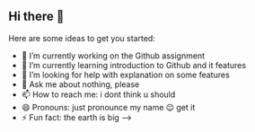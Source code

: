 ## Hi there 👋

Here are some ideas to get you started:

- 🔭 I’m currently working on the Github assignment
- 🌱 I’m currently learning introduction to Github and it features
- 🤔 I’m looking for help with explanation on some features
- 💬 Ask me about nothing, please
- 📫 How to reach me: i dont think u should
- 😄 Pronouns: just pronounce my name 😉 get it
- ⚡ Fun fact: the earth is big
-->

